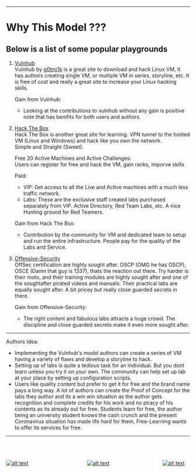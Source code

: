 - - -
# Why This Model ???

## Below is a list of some popular playgrounds
1. [Vulnhub](https://www.vulnhub.com/about/)  
    Vulnhub by [g0tmi1k](https://twitter.com/g0tmi1k?) is a great site to download and hack Linux VM, It has authors creating single VM, or multiple VM in series, storyline, etc. It is free of cost and really a great site to increase your Linux hacking skills.  

    Gain from Vulnhub:  
    * Looking at the contributions to vulnhub without any gain is positive note that has benifits for both users and authors.


2. [Hack The Box](https://www.hackthebox.eu/)  
    Hack The Box is another great site for learning. VPN tunnel to the hosted VM (Linux and Windows) and hack like you own the network.  
    Simple and Straight (Sweet).  

    Free 20 Active Machines and Active Challenges:  
    Users can register for free and hack the VM, gain ranks, imporve skills  

    Paid:    
    * VIP: Get access to all the Live and Active machines with a much less traffic network.
    * Labs: These are the exclusive staff created labs purchased separately from VIP. Active Directory, Red Team Labs, etc. A nice Hunting ground for Red Teamers.

    Gain from Hack The Box:
    * Contribution by the community for VM and dedicated team to setup and run the entire infrastructure. People pay for the quality of the Labs and Service.

3. [Offensive-Security](https://www.offensive-security.com/labs/)  
    OffSec certification are highly sought after. OSCP (OMG he has OSCP),
    OSCE (Damn that guy is 1337), thats the reaction out there. Try harder is their moto, and their training modules are highly sought after and one of the soughtafter pirated videos and manuals. Their practical labs are equally sought after. A bit pricey but really close guarded secrets in there.  

    Gain from Offensive-Security:
    * The right content and fabulous labs attracts a huge crowd. The discipline and close guarded secrets make it even more sought after.  

- - -

Authors Idea:  
  * Implementing the Vulnhub's model authors can create a series of VM having a variety of flaws and develop a storyline to hack.  
  * Setting up of labs is quite a tedious task for an individual. But you dont learn unless you try it on your own. The community can help set up lab at your place by setting up configuration scripts.
  * Users like quality content but prefer to get it for free and the brand name pays a long way. A lot of authors can create the Proof of Concept for the labs they author and its a win win situation as the author gets recognition and complete credits for his work and no piracy of his contents as its already out for free. Students learn for free, the author being an university student knows the cash crunch and the present Coronavirus situation has made life hard for them, Free-Learning wants to offer its services for free.

- - -

<br><br><br>
[![alt text](https://upload.wikimedia.org/wikipedia/commons/thumb/a/a5/Font_Awesome_5_solid_arrow-alt-circle-left.svg/50px-Font_Awesome_5_solid_arrow-alt-circle-left.svg.png "Back")](https://ross46.github.io/Free-Learning/)&nbsp;&nbsp;&nbsp;&nbsp;&nbsp;&nbsp;&nbsp;&nbsp;&nbsp;&nbsp;&nbsp;&nbsp;&nbsp;&nbsp;&nbsp;&nbsp;&nbsp;&nbsp;&nbsp;&nbsp;&nbsp;&nbsp;&nbsp;&nbsp;&nbsp;&nbsp;&nbsp;&nbsp;&nbsp;&nbsp;&nbsp;&nbsp;&nbsp;&nbsp;&nbsp;&nbsp;&nbsp;&nbsp;&nbsp;&nbsp;&nbsp;[![alt text](https://upload.wikimedia.org/wikipedia/commons/thumb/2/22/Home_font_awesome.svg/50px-Home_font_awesome.svg.png "Home")](https://ross46.github.io/Free-Learning/)&nbsp;&nbsp;&nbsp;&nbsp;&nbsp;&nbsp;&nbsp;&nbsp;&nbsp;&nbsp;&nbsp;&nbsp;&nbsp;&nbsp;&nbsp;&nbsp;&nbsp;&nbsp;&nbsp;&nbsp;&nbsp;&nbsp;&nbsp;&nbsp;&nbsp;&nbsp;&nbsp;&nbsp;&nbsp;&nbsp;&nbsp;&nbsp;&nbsp;&nbsp;&nbsp;&nbsp;&nbsp;[![alt text](https://upload.wikimedia.org/wikipedia/commons/thumb/9/93/Map_marker_font_awesome.svg/50px-Map_marker_font_awesome.svg.png "Back to Map")](https://ross46.github.io/Free-Learning/map)
